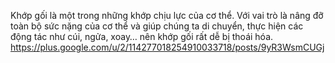 Khớp gối là một trong những khớp chịu lực của cơ thể. Với vai trò là nâng đỡ toàn bộ sức nặng của cơ thể và giúp chúng ta di chuyển, thực hiện các động tác như cúi, ngửa, xoay… nên khớp gối rất dễ bị thoái hóa.
https://plus.google.com/u/2/114277018254910033718/posts/9yR3WsmCUGj
